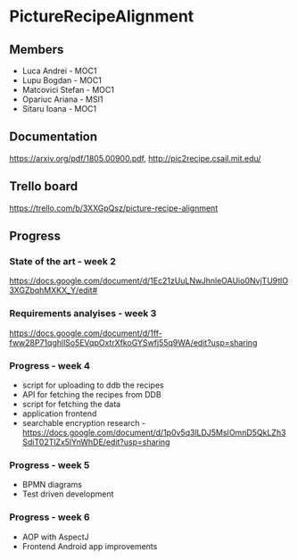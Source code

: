 # PictureRecipeAlignment

## Members
* Luca Andrei - MOC1
* Lupu Bogdan - MOC1
* Matcovici Stefan - MOC1
* Opariuc Ariana - MSI1
* Sitaru Ioana - MOC1


## Documentation
https://arxiv.org/pdf/1805.00900.pdf, http://pic2recipe.csail.mit.edu/

## Trello board
https://trello.com/b/3XXGpQsz/picture-recipe-alignment

## Progress
### State of the art - week 2
https://docs.google.com/document/d/1Ec21zUuLNwJhnleOAUio0NvjTU9tlO3XGZbqhMXKX_Y/edit#

### Requirements analyises - week 3
https://docs.google.com/document/d/1ff-fww28P71qghllSo5EVqpOxtrXfkoGYSwfj55q9WA/edit?usp=sharing

### Progress - week 4
* script for uploading to ddb the recipes 
* API for fetching the recipes from DDB
* script for fetching the data
* application frontend
* searchable encryption research - https://docs.google.com/document/d/1p0v5q3lLDJ5MsIOmnD5QkLZh3SdiT02TlZx5lYnWhDE/edit?usp=sharing

### Progress - week 5
* BPMN diagrams
* Test driven development

### Progress - week 6
* AOP with AspectJ
* Frontend Android app improvements
